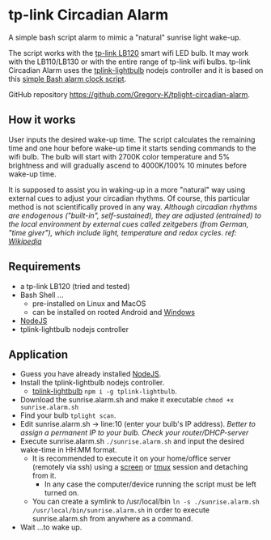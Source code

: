 # tp-link Circadian Alarm

A simple bash script alarm to mimic a "natural" sunrise light wake-up.

The script works with the [tp-link LB120](http://www.tp-link.com/us/products/details/cat-5609_LB120.html) smart wifi LED bulb.
It may work with the LB110/LB130 or with the entire range of tp-link wifi bulbs.
tp-link Circadian Alarm uses the [tplink-lightbulb](https://github.com/konsumer/tplink-lightbulb) nodejs controller and it is based on this [simple Bash alarm clock script](https://github.com/mkscrg/alarm-clock).

GitHub repository <https://github.com/Gregory-K/tplight-circadian-alarm>.

## How it works

User inputs the desired wake-up time.
The script calculates the remaining time and one hour before wake-up time it starts sending commands to the wifi bulb.
The bulb will start with 2700K color temperature and 5% brightness and will gradually ascend to 4000K/100% 10 minutes before wake-up time.

It is supposed to assist you in waking-up in a more "natural" way using external cues to adjust your circadian rhythms.
Of course, this particular method is not scientifically proved in any way.
*Although circadian rhythms are endogenous ("built-in", self-sustained), they are adjusted (entrained) to the local environment by external cues called zeitgebers (from German, "time giver"), which include light, temperature and redox cycles. ref: [Wikipedia](https://en.wikipedia.org/wiki/Circadian_rhythm)*

## Requirements

* a tp-link LB120 (tried and tested)
* Bash Shell ...
  * pre-installed on Linux and MacOS
  * can be installed on rooted Android and [Windows](https://msdn.microsoft.com/en-us/commandline/wsl/install-win10)
* [NodeJS](https://nodejs.org/en/)
* tplink-lightbulb nodejs controller

## Application

* Guess you have already installed [NodeJS](https://nodejs.org/en/).
* Install the tplink-lightbulb nodejs controller.
  * [tplink-lightbulb](https://github.com/konsumer/tplink-lightbulb) `npm i -g tplink-lightbulb`.
* Download the sunrise.alarm.sh and make it executable `chmod +x sunrise.alarm.sh`
* Find your bulb `tplight scan`.
* Edit sunrise.alarm.sh -> line:10 (enter your bulb's IP address). *Better to assign a permanent IP to your bulb. Check your router/DHCP-server*
* Execute sunrise.alarm.sh `./sunrise.alarm.sh` and input the desired wake-time in HH:MM format.
  * It is recommended to execute it on your home/office server (remotely via ssh) using a [screen](https://www.gnu.org/software/screen/manual/screen.html) or [tmux](https://github.com/tmux/tmux/wiki) session and detaching from it.
    * In any case the computer/device running the script must be left turned on.
  * You can create a symlink to /usr/local/bin `ln -s ./sunrise.alarm.sh /usr/local/bin/sunrise.alarm.sh` in order to execute sunrise.alarm.sh from anywhere as a command.
* Wait ...to wake up.
